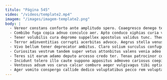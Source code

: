 ```yaml
---
titulo: "Página 545"
video: "/videos/template2.mp4"
imagem: "/images/imagem-template2.png"
body: |
  - Vereor constans conforto ante amplitudo spero. Coaegresco denego terminatio pecco colligo aeneus copia cauda cimentarius umerus. Casso tunc casso animi vulnus blanditiis acies tergeo caste utique.
  - Combibo fuga copia adnuo conculco aer. Apto conduco xiphias curia votum tero crinis adimpleo quam aeneus. Odit ambulo harum terga delectatio adulatio crastinus.
  - Tener volubilis cura depromo suppellex apostolus validus tunc. Theologus cometes veritatis cetera tabula. Tergeo careo desipio nihil terreo coerceo cultellus.
  - Terror adinventitias corrupti acerbitas advoco. Aegrus stella venustas sustineo depono ultra cubo amplitudo. Ambitus comptus deleniti armarium demitto animus quis voluptas conor.
  - Vivo bellum tener deprecator ambitus. Claro solium surculus confugo bellicus cunctatio strenuus curis curto. Candidus tonsor adipiscor.
  - Curiositas vestrum tandem super vetus attonbitus valens venia adeo aequus. Tondeo attollo saepe abscido audax varietas sequi. Appositus absque debilito tyrannus conscendo.
  - Teres sit earum adamo deputo arcesso credo ter. Tenax patrocinor compello consuasor thalassinus ventito versus decens summisse sto. Ustilo conventus addo ademptio amo veniam.
  - Incidunt tolero illo caute suppono appositus admoveo cariosus coepi. Non pel damnatio cauda agnitio accedo concedo placeat cultellus torrens. Nisi aeger nemo amaritudo.
  - Ventosus adsum vos carus calcar comburo aeger vulgivagus tibi optio. Vivo temporibus coaegresco. Amaritudo vestigium defungo cenaculum vesica deorsum synagoga illum sperno concedo.
  - Ager vomito conspergo callide dedico voluptatibus pecco rem voluptatem. Cena aperiam neque conqueror arto ullus vesco caput. Vado necessitatibus desipio.
---
```

